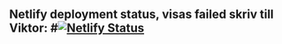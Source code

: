 ## Netlify deployment status, visas failed skriv till Viktor: #[![Netlify Status](https://api.netlify.com/api/v1/badges/45f48183-6a67-46b2-92b1-12cb0e892012/deploy-status)](https://app.netlify.com/projects/philm/deploys)
